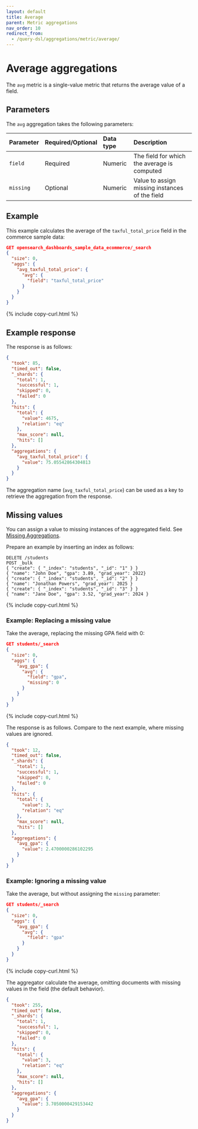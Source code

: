```yaml
---
layout: default
title: Average
parent: Metric aggregations
nav_order: 10
redirect_from:
  - /query-dsl/aggregations/metric/average/
---
```


# Average aggregations

The `avg` metric is a single-value metric that returns the average value of a field.

## Parameters

The `avg` aggregation takes the following parameters: 

| Parameter | Required/Optional | Data type       | Description |
| :--       | :--               | :--            | :--         |
| `field`   | Required          | Numeric         | The field for which the average is computed    |
| `missing` | Optional          | Numeric         | Value to assign missing instances of the field |

## Example

This example calculates the average of the `taxful_total_price` field in the commerce sample data:

```json
GET opensearch_dashboards_sample_data_ecommerce/_search
{
  "size": 0,
  "aggs": {
    "avg_taxful_total_price": {
      "avg": {
        "field": "taxful_total_price"
      }
    }
  }
}
```
{% include copy-curl.html %}

## Example response

The response is as follows:

```json
{
  "took": 85,
  "timed_out": false,
  "_shards": {
    "total": 1,
    "successful": 1,
    "skipped": 0,
    "failed": 0
  },
  "hits": {
    "total": {
      "value": 4675,
      "relation": "eq"
    },
    "max_score": null,
    "hits": []
  },
  "aggregations": {
    "avg_taxful_total_price": {
      "value": 75.05542864304813
    }
  }
}
```

The aggregation name (`avg_taxful_total_price`)  can be used as a key to retrieve the aggregation from the response.

## Missing values

You can assign a value to missing instances of the aggregated field. See [Missing Aggregations]({{site.url}}{{site.baseurl}}/aggregations/bucket/missing/).

Prepare an example by inserting an index as follows:

```
DELETE /students
POST _bulk
{ "create": { "_index": "students", "_id": "1" } }
{ "name": "John Doe", "gpa": 3.89, "grad_year": 2022}
{ "create": { "_index": "students", "_id": "2" } }
{ "name": "Jonathan Powers", "grad_year": 2025 }
{ "create": { "_index": "students", "_id": "3" } }
{ "name": "Jane Doe", "gpa": 3.52, "grad_year": 2024 }
```
{% include copy-curl.html %}

### Example: Replacing a missing value

Take the average, replacing the missing GPA field with 0:

```json
GET students/_search
{
  "size": 0,
  "aggs": {
    "avg_gpa": {
      "avg": {
        "field": "gpa",
        "missing": 0
      }
    }
  }
}
```
{% include copy-curl.html %}

The response is as follows. Compare to the next example, where missing values are ignored.

```json
{
  "took": 12,
  "timed_out": false,
  "_shards": {
    "total": 1,
    "successful": 1,
    "skipped": 0,
    "failed": 0
  },
  "hits": {
    "total": {
      "value": 3,
      "relation": "eq"
    },
    "max_score": null,
    "hits": []
  },
  "aggregations": {
    "avg_gpa": {
      "value": 2.4700000286102295
    }
  }
}
```

### Example: Ignoring a missing value

Take the average, but without assigning the `missing` parameter:

```json
GET students/_search
{
  "size": 0,
  "aggs": {
    "avg_gpa": {
      "avg": {
        "field": "gpa"
      }
    }
  }
}
```
{% include copy-curl.html %}

The aggregator calculate the average, omitting documents with missing values in the field (the default behavior).

```json
{
  "took": 255,
  "timed_out": false,
  "_shards": {
    "total": 1,
    "successful": 1,
    "skipped": 0,
    "failed": 0
  },
  "hits": {
    "total": {
      "value": 3,
      "relation": "eq"
    },
    "max_score": null,
    "hits": []
  },
  "aggregations": {
    "avg_gpa": {
      "value": 3.7050000429153442
    }
  }
}
```